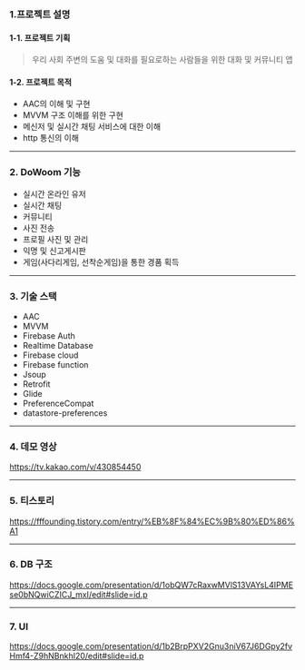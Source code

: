 ### 1.프로젝트 설명

#### 1-1. 프로젝트 기획
> 우리 사회 주변의 도움 및 대화를 필요로하는 사람들을 위한 대화 및 커뮤니티 앱 

#### 1-2. 프로젝트 목적
* AAC의 이해 및 구현
* MVVM 구조 이해를 위한 구현
* 메신저 및 실시간 채팅 서비스에 대한 이해
* http 통신의 이해

---

### 2. DoWoom 기능
* 실시간 온라인 유저
* 실시간 채팅
* 커뮤니티
* 사진 전송
* 프로필 사진 및 관리
* 익명 및 신고게시판
* 게임(사다리게임, 선착순게임)을 통한 경품 획득

---

### 3. 기술 스택

* AAC
* MVVM
* Firebase Auth
* Realtime Database
* Firebase cloud
* Firebase function
* Jsoup
* Retrofit
* Glide
* PreferenceCompat
* datastore-preferences


---


### 4. 데모 영상

<a>https://tv.kakao.com/v/430854450</a>


---

### 5. 티스토리

<a>https://fffounding.tistory.com/entry/%EB%8F%84%EC%9B%80%ED%86%A1</a>


---

### 6. DB 구조

<a>https://docs.google.com/presentation/d/1obQW7cRaxwMVlS13VAYsL4IPMEse0bNQwiCZICJ_mxI/edit#slide=id.p</a>


---

### 7. UI

<a>https://docs.google.com/presentation/d/1b2BrpPXV2Gnu3niV67J6DGpy2fvHmf4-Z9hNBnkhI20/edit#slide=id.p</a>

